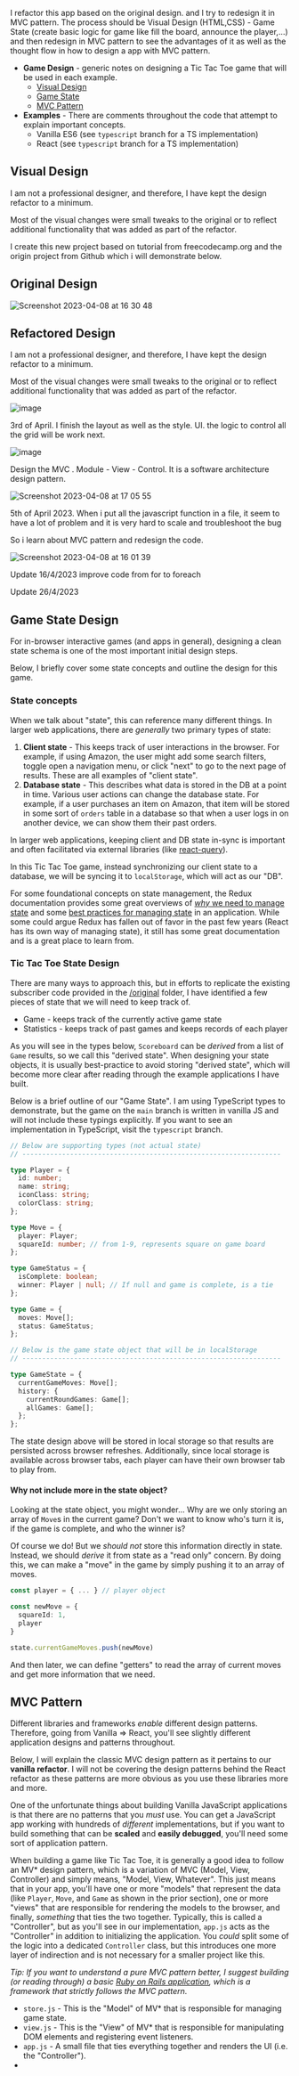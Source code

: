 I refactor this app based on the original design. and I try to redesign it in MVC pattern. The process should be Visual Design (HTML,CSS) - Game State (create basic logic for game like fill the board, announce the player,...) and then redesign in MVC pattern to see the advantages of it as well as the thought flow in how to design a app with MVC pattern.


- **Game Design** - generic notes on designing a Tic Tac Toe game that will be used in each example.
  - [Visual Design](#visual-design)
  - [Game State](#game-state-design)
  - [MVC Pattern](#mvc-pattern)
- **Examples** - There are comments throughout the code that attempt to explain important concepts.
  - Vanilla ES6 (see `typescript` branch for a TS implementation)
  - React (see `typescript` branch for a TS implementation)

## Visual Design

I am not a professional designer, and therefore, I have kept the design refactor to a minimum.

Most of the visual changes were small tweaks to the original or to reflect additional functionality that was added as part of the refactor.

I create this new project based on tutorial from freecodecamp.org and the origin project from Github which i will demonstrate below.

## Original Design

![Screenshot 2023-04-08 at 16 30 48](https://user-images.githubusercontent.com/9263674/230723987-63f67380-b353-4fa8-bf78-8e3f4dcb778a.png)

## Refactored Design

I am not a professional designer, and therefore, I have kept the design refactor to a minimum.

Most of the visual changes were small tweaks to the original or to reflect additional functionality that was added as part of the refactor.

![image](https://user-images.githubusercontent.com/9263674/230105602-9ddeb1f6-5839-4a31-9948-ba235af8ecb9.png)

 3rd of April. I finish the layout as well as the style. UI. the logic to control all the grid will be work next.

![image](https://user-images.githubusercontent.com/9263674/230115012-4da4a687-6f22-4665-9225-6ab20eb0b698.png)

Design the MVC . Module - View - Control. It is a software architecture design pattern.

![Screenshot 2023-04-08 at 17 05 55](https://user-images.githubusercontent.com/9263674/230725557-a0ead266-cdc0-474f-a4af-d6c6b386d2de.png)



5th of April 2023. When i put all the javascript function in a file, it seem to have a lot of problem and it is very hard to scale and troubleshoot the bug

So i learn about MVC pattern and redesign the code.

![Screenshot 2023-04-08 at 16 01 39](https://user-images.githubusercontent.com/9263674/230722581-c388672d-bdcc-4cfe-88f2-af7d19d90ae2.png)

Update 16/4/2023
improve code from for to foreach

Update 26/4/2023

## Game State Design

For in-browser interactive games (and apps in general), designing a clean state schema is one of the most important initial design steps.

Below, I briefly cover some state concepts and outline the design for this game.

### State concepts

When we talk about "state", this can reference many different things. In larger web applications, there are _generally_ two primary types of state:

1. **Client state** - This keeps track of user interactions in the browser. For example, if using Amazon, the user might add some search filters, toggle open a navigation menu, or click "next" to go to the next page of results. These are all examples of "client state".
2. **Database state** - This describes what data is stored in the DB at a point in time. Various user actions can change the database state. For example, if a user purchases an item on Amazon, that item will be stored in some sort of `orders` table in a database so that when a user logs in on another device, we can show them their past orders.

In larger web applications, keeping client and DB state in-sync is important and often facilitated via external libraries (like [react-query](https://react-query-v3.tanstack.com/)).

In this Tic Tac Toe game, instead synchronizing our client state to a database, we will be syncing it to `localStorage`, which will act as our "DB".

For some foundational concepts on state management, the Redux documentation provides some great overviews of [_why_ we need to manage state](https://redux.js.org/understanding/thinking-in-redux/motivation) and some [best practices for managing state](https://redux.js.org/style-guide/#priority-a-rules-essential) in an application. While some could argue Redux has fallen out of favor in the past few years (React has its own way of managing state), it still has some great documentation and is a great place to learn from.

### Tic Tac Toe State Design

There are many ways to approach this, but in efforts to replicate the existing subscriber code provided in the [/original](https://github.com/zachgoll/subscriber-refactor-1/tree/main/original) folder, I have identified a few pieces of state that we will need to keep track of.

- Game - keeps track of the currently active game state
- Statistics - keeps track of past games and keeps records of each player

As you will see in the types below, `Scoreboard` can be _derived_ from a list of `Game` results, so we call this "derived state". When designing your state objects, it is usually best-practice to avoid storing "derived state", which will become more clear after reading through the example applications I have built.

Below is a brief outline of our "Game State". I am using TypeScript types to demonstrate, but the game on the `main` branch is written in vanilla JS and will not include these typings explicitly. If you want to see an implementation in TypeScript, visit the `typescript` branch.

```ts
// Below are supporting types (not actual state)
// -----------------------------------------------------------------

type Player = {
  id: number;
  name: string;
  iconClass: string;
  colorClass: string;
};

type Move = {
  player: Player;
  squareId: number; // from 1-9, represents square on game board
};

type GameStatus = {
  isComplete: boolean;
  winner: Player | null; // If null and game is complete, is a tie
};

type Game = {
  moves: Move[];
  status: GameStatus;
};

// Below is the game state object that will be in localStorage
// -----------------------------------------------------------------

type GameState = {
  currentGameMoves: Move[];
  history: {
    currentRoundGames: Game[];
    allGames: Game[];
  };
};
```

The state design above will be stored in local storage so that results are persisted across browser refreshes. Additionally, since local storage is available across browser tabs, each player can have their own browser tab to play from.

#### Why not include more in the state object?

Looking at the state object, you might wonder... Why are we only storing an array of `Move`s in the current game? Don't we want to know who's turn it is, if the game is complete, and who the winner is?

Of course we do! But we _should not_ store this information directly in state. Instead, we should _derive_ it from state as a "read only" concern. By doing this, we can make a "move" in the game by simply pushing it to an array of moves.

```ts
const player = { ... } // player object

const newMove = {
  squareId: 1,
  player
}

state.currentGameMoves.push(newMove)
```

And then later, we can define "getters" to read the array of current moves and get more information that we need.

## MVC Pattern

Different libraries and frameworks _enable_ different design patterns. Therefore, going from Vanilla => React, you'll see slightly different application designs and patterns throughout.

Below, I will explain the classic MVC design pattern as it pertains to our **vanilla refactor**. I will not be covering the design patterns behind the React refactor as these patterns are more obvious as you use these libraries more and more.

One of the unfortunate things about building Vanilla JavaScript applications is that there are no patterns that you _must_ use. You can get a JavaScript app working with hundreds of _different_ implementations, but if you want to build something that can be **scaled** and **easily debugged**, you'll need some sort of application pattern.

When building a game like Tic Tac Toe, it is generally a good idea to follow an MV\* design pattern, which is a variation of MVC (Model, View, Controller) and simply means, "Model, View, Whatever". This just means that in your app, you'll have one or more "models" that represent the data (like `Player`, `Move`, and `Game` as shown in the prior section), one or more "views" that are responsible for rendering the models to the browser, and finally, _something_ that ties the two together. Typically, this is called a "Controller", but as you'll see in our implementation, `app.js` acts as the "Controller" in addition to initializing the application. You _could_ split some of the logic into a dedicated `Controller` class, but this introduces one more layer of indirection and is not necessary for a smaller project like this.

_Tip: If you want to understand a pure MVC pattern better, I suggest building (or reading through) a basic [Ruby on Rails application](https://rubyonrails.org/), which is a framework that strictly follows the MVC pattern._

- `store.js` - This is the "Model" of MV\* that is responsible for managing game state.
- `view.js` - This is the "View" of MV\* that is responsible for manipulating DOM elements and registering event listeners.
- `app.js` - A small file that ties everything together and renders the UI (i.e. the "Controller").
-
